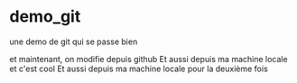 # demo_git
une demo de git qui se passe bien

et maintenant, on modifie depuis github
Et aussi depuis ma machine locale et c'est cool
Et aussi depuis ma machine locale pour la deuxième fois
